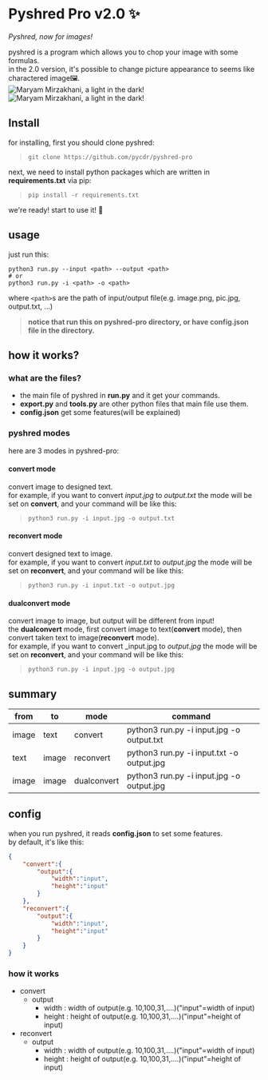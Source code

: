 # Pyshred Pro v2.0 ✨️

_Pyshred, now for images!_

pyshred is a program which allows you to chop your image with some formulas.<br>
in the 2.0 version, it's possible to change picture appearance to seems like charactered image🖼️.<br>
![Maryam Mirzakhani, a light in the dark!](https://raw.githubusercontent.com/pycdr/pyshred-pro/master/test/input_example.jpg "Maryam Mirzakhani")
![Maryam Mirzakhani, a light in the dark!](https://raw.githubusercontent.com/pycdr/pyshred-pro/master/test/output_example.jpg "Maryam Mirzakhani")
## Install 
for installing, first you should clone pyshred:<br>
> ``git clone https://github.com/pycdr/pyshred-pro``

next, we need to install python packages which are written in **requirements.txt** via pip:
> ``pip install -r requirements.txt``

we're ready! start to use it! 🙂️

## usage
just run this:
```
python3 run.py --input <path> --output <path>
# or
python3 run.py -i <path> -o <path>
```
where ``<path>``s are the path of input/output file(e.g. image.png, pic.jpg, output.txt, ...)
> **notice that run this on pyshred-pro directory, or have config.json file in the directory.**
## how it works?
### what are the files?
+ the main file of pyshred in **run.py** and it get your commands.<br>
+ **export.py** and **tools.py** are other python files that main file use them.<br>
+ **config.json** get some features(will be explained)

### pyshred modes
here are 3 modes in pyshred-pro:
#### convert mode
convert image to designed text.<br>
for example, if you want to convert _input.jpg_ to _output.txt_ the mode will be set on **convert**, and your command will be like this:
> ``python3 run.py -i input.jpg -o output.txt``
#### reconvert mode
convert designed text to image.<br>
for example, if you want to convert _input.txt_ to _output.jpg_ the mode will be set on **reconvert**, and your command will be like this:
> ``python3 run.py -i input.txt -o output.jpg``
#### dualconvert mode
convert image to image, but output will be different from input!<br>
the **dualconvert** mode, first convert image to text(**convert** mode), then convert taken text to image(**reconvert** mode).<br>
for example, if you want to convert _input.jpg to _output.jpg_ the mode will be set on **reconvert**, and your command will be like this:
> ``python3 run.py -i input.jpg -o output.jpg``

## summary

| from  | to     | mode        | command                                   |
|------ | ------ | ----------- | ----------------------------------------- |
| image | text   | convert     | python3 run.py -i input.jpg -o output.txt |
| text  | image  | reconvert   | python3 run.py -i input.txt -o output.jpg |
| image | image  | dualconvert | python3 run.py -i input.jpg -o output.jpg |
## config
when you run pyshred, it reads **config.json** to set some features.<br>
by default, it's like this:
```json
{
	"convert":{
		"output":{
			"width":"input",
			"height":"input"
		}
	},
	"reconvert":{
		"output":{
			"width":"input",
			"height":"input"
		}
	}
}
```
### how it works
+ convert
	+ output
		+ width : width of output(e.g. 10,100,31,....)("input"=width of input)
		+ height : height of output(e.g. 10,100,31,....)("input"=height of input)
+ reconvert
	+ output
		+ width : width of output(e.g. 10,100,31,....)("input"=width of input)
		+ height : height of output(e.g. 10,100,31,....)("input"=height of input)
